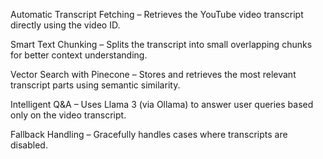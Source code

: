 Automatic Transcript Fetching – Retrieves the YouTube video transcript directly using the video ID.

Smart Text Chunking – Splits the transcript into small overlapping chunks for better context understanding.

Vector Search with Pinecone – Stores and retrieves the most relevant transcript parts using semantic similarity.

Intelligent Q&A – Uses Llama 3 (via Ollama) to answer user queries based only on the video transcript.

Fallback Handling – Gracefully handles cases where transcripts are disabled.
